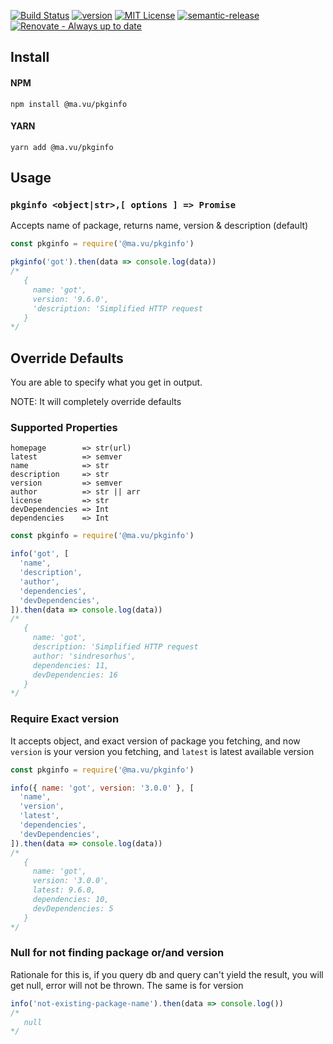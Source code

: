 [![Build Status](https://travis-ci.org/ultrox/pkginfo.svg?branch=master)](https://travis-ci.org/ultrox/pkginfo)
[![version](https://img.shields.io/npm/v/@ma.vu/pkginfo.svg?style=flat-square)](http://npm.im/@ma.vu/pkginfo)
[![MIT License](https://img.shields.io/npm/l/pkginfo.svg?style=flat-square)](http://opensource.org/licenses/MIT)
[![semantic-release](https://img.shields.io/badge/%20%20%F0%9F%93%A6%F0%9F%9A%80-semantic--release-e10079.svg?style=flat-square)](https://github.com/semantic-release/semantic-release)
[![Renovate - Always up to date][renovateapp-svg]][renovateapp-link]

[renovateapp-link]: https://renovatebot.com/dashboard#github/ultrox/pkginfo
[renovateapp-svg]: https://img.shields.io/badge/always-up_to_date-brightgreen.svg

## Install


#### NPM
`npm install @ma.vu/pkginfo`

#### YARN
`yarn add @ma.vu/pkginfo`


## Usage

### `pkginfo <object|str>,[ options ] => Promise`

Accepts name of package, returns name, version & description (default)

```javascript
const pkginfo = require('@ma.vu/pkginfo')

pkginfo('got').then(data => console.log(data))
/*
   {
     name: 'got',
     version: '9.6.0',
     'description: 'Simplified HTTP request
   }
*/
```

## Override Defaults

You are able to specify what you get in output. 

NOTE: It will completely override defaults

### Supported Properties

```
homepage        => str(url)
latest          => semver
name            => str
description     => str
version         => semver
author          => str || arr
license         => str
devDependencies => Int
dependencies    => Int
```


```javascript
const pkginfo = require('@ma.vu/pkginfo')

info('got', [
  'name',
  'description',
  'author',
  'dependencies',
  'devDependencies',
]).then(data => console.log(data))
/*
   {
     name: 'got',
     description: 'Simplified HTTP request
     author: 'sindresorhus',
     dependencies: 11,
     devDependencies: 16
   }
*/

```
### Require Exact version

It accepts object, and exact version of package you fetching, and now `version`
is your version you fetching, and `latest` is latest available version

```javascript
const pkginfo = require('@ma.vu/pkginfo')

info({ name: 'got', version: '3.0.0' }, [
  'name',
  'version',
  'latest',
  'dependencies',
  'devDependencies',
]).then(data => console.log(data))
/*
   {
     name: 'got',
     version: '3.0.0',
     latest: 9.6.0,
     dependencies: 10,
     devDependencies: 5
   }
*/
```

### Null for not finding package or/and version

Rationale for this is, if you query db and query can't yield the result, you
will get null, error will not be thrown. The same is for version

```javascript
info('not-existing-package-name').then(data => console.log())
/* 
   null
*/
```
